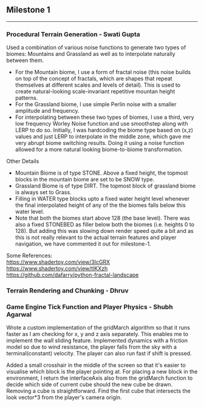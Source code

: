 ## Milestone 1
---

### Procedural Terrain Generation - Swati Gupta
Used a combination of various noise functions to generate two types of biomes: Mountains and Grassland as well as to interpolate naturally between them.  
- For the Mountain biome, I use a form of fractal noise (this noise builds on top of the concept of fractals, which are shapes that 
repeat themselves at different scales and levels of detail). This is used to create natural-looking scale-invariant repetitive mountan height patterns.  
- For the Grassland biome, I use simple Perlin noise with a smaller amplitude and frequency.  
- For interpolating between these two types of biomes, I use a third, very low frequency Worley Noise function and 
use smoothstep along with LERP to do so. Initially, I was hardcoding the biome type based on (x,z) values and just LERP to interpolate in the middle zone, which gave me very abrupt biome switching results. Doing it using a noise function allowed for a more natural looking biome-to-biome transformation.  

Other Details  
- Mountain Biome is of type STONE. Above a fixed height, the topmost blocks in the mountain biome are set to be SNOW type.  
- Grassland Biome is of type DIRT. The topmost block of grassland biome is always set to Grass.  
- Filling in WATER type blocks upto a fixed water height level whenever the final interpolated height of any of the the biomes falls below this water level.  
- Note that both the biomes start above 128 (the base level). There was also a fixed STONEBED as filler below both the biomes (i.e. heights 0 to 128). But adding this was slowing down render speed quite a bit and as this is not really relevant to the actual terrain features and player navigation, we have commented it out for milestone-1.  

Some References:   
https://www.shadertoy.com/view/3lcGRX  
https://www.shadertoy.com/view/tlKXzh  
https://github.com/dafarry/python-fractal-landscape  

### Terrain Rendering and Chunking - Dhruv

### Game Engine Tick Function and Player Physics - Shubh Agarwal

Wrote a custom implementation of the gridMarch algorithm so that it runs faster as I am checking for x, y and z axis separately. This enables me to implement the wall sliding feature. Implemented dynamics with a friction model so due to wind resistance, the player falls from the sky with a terminal(constant) velocity. The player can also run fast if shift is pressed. 

Added a small crosshair in the middle of the screen so that it's easier to visualise which block is the player pointing at. For placing a new block in the environment, I return the interfaceAxis also from the gridMarch function to decide which side of current cube should the new cube be drawn. Removing a cube is straightforward. Find the first cube that intersects the look vector*3 from the player's camera origin.  


